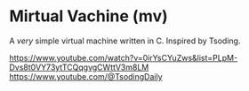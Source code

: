 # Mirtual Vachine (mv)
A *very* simple virtual machine written in C. Inspired by Tsoding.

https://www.youtube.com/watch?v=0irYsCYuZws&list=PLpM-Dvs8t0VY73ytTCQqgvgCWttV3m8LM
https://www.youtube.com/@TsodingDaily
